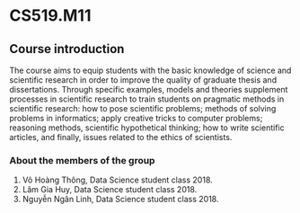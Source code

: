 # CS519.M11
## Course introduction
The course aims to equip students with the basic knowledge of science and scientific research in order to improve the quality of graduate thesis and dissertations. Through specific examples, models and theories supplement processes in scientific research to train students on pragmatic methods in scientific research: how to pose scientific problems; methods of solving problems in informatics; apply creative tricks to computer problems; reasoning methods, scientific hypothetical thinking; how to write scientific articles, and finally, issues related to the ethics of scientists.
### About the members of the group
1. Võ Hoàng Thông, Data Science student class 2018. <br/>
2. Lâm Gia Huy, Data Science student class 2018. <br/>
3. Nguyễn Ngân Linh, Data Science student class 2018. <br/>